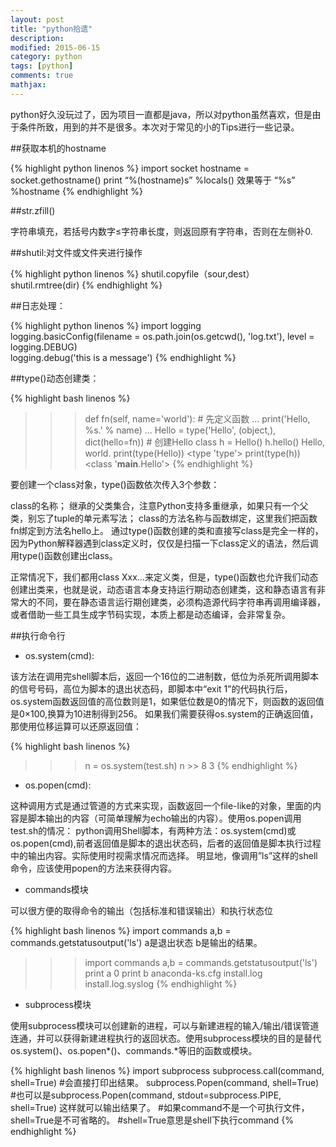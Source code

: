 ```yaml
---
layout: post
title: "python拾遗"
description: 
modified: 2015-06-15
category: python
tags: [python]
comments: true
mathjax: 
---
```


python好久没玩过了，因为项目一直都是java，所以对python虽然喜欢，但是由于条件所致，用到的并不是很多。本次对于常见的小的Tips进行一些记录。

##获取本机的hostname

{% highlight python linenos %}
import socket
hostname = socket.gethostname()
print “%(hostname)s” %locals() 效果等于 “%s” %hostname
{% endhighlight %}

##str.zfill()

字符串填充，若括号内数字≤字符串长度，则返回原有字符串，否则在左侧补0.

##shutil:对文件或文件夹进行操作

{% highlight python linenos %}
shutil.copyfile（sour,dest）
shutil.rmtree(dir)
{% endhighlight %}

##日志处理：

{% highlight python linenos %}
import logging  
logging.basicConfig(filename = os.path.join(os.getcwd(), 'log.txt'), level = logging.DEBUG)  
logging.debug('this is a message')
{% endhighlight %}

##type()动态创建类：

{% highlight bash linenos %}
>>> def fn(self, name='world'): # 先定义函数
...     print('Hello, %s.' % name)
...
>>> Hello = type('Hello', (object,), dict(hello=fn)) # 创建Hello class
>>> h = Hello()
>>> h.hello()
Hello, world.
>>> print(type(Hello))
<type 'type'>
>>> print(type(h))
<class '__main__.Hello'>
{% endhighlight %}

要创建一个class对象，type()函数依次传入3个参数：

class的名称；
继承的父类集合，注意Python支持多重继承，如果只有一个父类，别忘了tuple的单元素写法；
class的方法名称与函数绑定，这里我们把函数fn绑定到方法名hello上。
通过type()函数创建的类和直接写class是完全一样的，因为Python解释器遇到class定义时，仅仅是扫描一下class定义的语法，然后调用type()函数创建出class。

正常情况下，我们都用class Xxx...来定义类，但是，type()函数也允许我们动态创建出类来，也就是说，动态语言本身支持运行期动态创建类，这和静态语言有非常大的不同，要在静态语言运行期创建类，必须构造源代码字符串再调用编译器，或者借助一些工具生成字节码实现，本质上都是动态编译，会非常复杂。

##执行命令行

* os.system(cmd):

该方法在调用完shell脚本后，返回一个16位的二进制数，低位为杀死所调用脚本的信号号码，高位为脚本的退出状态码，即脚本中“exit 1”的代码执行后，os.system函数返回值的高位数则是1，如果低位数是0的情况下，则函数的返回值是0×100,换算为10进制得到256。
如果我们需要获得os.system的正确返回值，那使用位移运算可以还原返回值：

{% highlight bash linenos %}
>>>  n = os.system(test.sh)
>>> n >> 8
>>> 3
{% endhighlight %}

* os.popen(cmd):

这种调用方式是通过管道的方式来实现，函数返回一个file-like的对象，里面的内容是脚本输出的内容（可简单理解为echo输出的内容）。使用os.popen调用test.sh的情况：
python调用Shell脚本，有两种方法：os.system(cmd)或os.popen(cmd),前者返回值是脚本的退出状态码，后者的返回值是脚本执行过程中的输出内容。实际使用时视需求情况而选择。
明显地，像调用”ls”这样的shell命令，应该使用popen的方法来获得内容。

* commands模块

可以很方便的取得命令的输出（包括标准和错误输出）和执行状态位

{% highlight bash linenos %}
import commands
a,b = commands.getstatusoutput('ls')
a是退出状态
b是输出的结果。
>>> import commands
>>> a,b = commands.getstatusoutput('ls')
>>> print a
0
>>> print b
anaconda-ks.cfg
install.log
install.log.syslog
{% endhighlight %}

* subprocess模块

使用subprocess模块可以创建新的进程，可以与新建进程的输入/输出/错误管道连通，并可以获得新建进程执行的返回状态。使用subprocess模块的目的是替代os.system()、os.popen*()、commands.*等旧的函数或模块。

{% highlight bash linenos %}
import subprocess
subprocess.call(command, shell=True)
#会直接打印出结果。
subprocess.Popen(command, shell=True) #也可以是subprocess.Popen(command, stdout=subprocess.PIPE, shell=True) 这样就可以输出结果了。
#如果command不是一个可执行文件，shell=True是不可省略的。
#shell=True意思是shell下执行command
{% endhighlight %}


